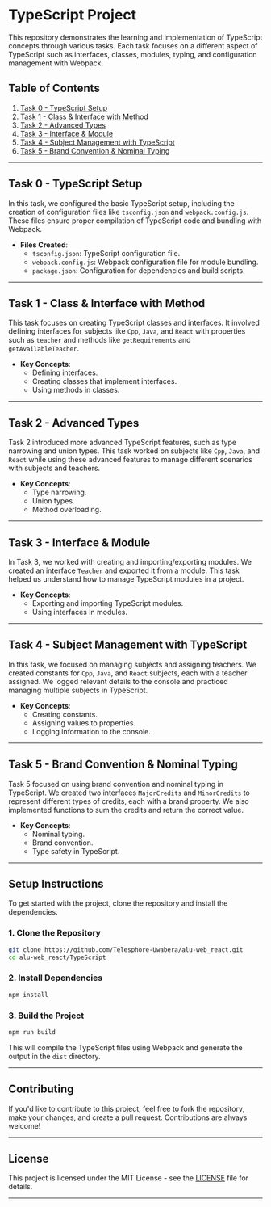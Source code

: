 # TypeScript Project

This repository demonstrates the learning and implementation of TypeScript concepts through various tasks. Each task focuses on a different aspect of TypeScript such as interfaces, classes, modules, typing, and configuration management with Webpack.

## Table of Contents

1. [Task 0 - TypeScript Setup](#task-0-typescript-setup)
2. [Task 1 - Class & Interface with Method](#task-1-class-interface-with-method)
3. [Task 2 - Advanced Types](#task-2-advanced-types)
4. [Task 3 - Interface & Module](#task-3-interface-module)
5. [Task 4 - Subject Management with TypeScript](#task-4-subject-management-with-typescript)
6. [Task 5 - Brand Convention & Nominal Typing](#task-5-brand-convention-nominal-typing)

---

## Task 0 - TypeScript Setup

In this task, we configured the basic TypeScript setup, including the creation of configuration files like `tsconfig.json` and `webpack.config.js`. These files ensure proper compilation of TypeScript code and bundling with Webpack.

- **Files Created**:
  - `tsconfig.json`: TypeScript configuration file.
  - `webpack.config.js`: Webpack configuration file for module bundling.
  - `package.json`: Configuration for dependencies and build scripts.

---

## Task 1 - Class & Interface with Method

This task focuses on creating TypeScript classes and interfaces. It involved defining interfaces for subjects like `Cpp`, `Java`, and `React` with properties such as `teacher` and methods like `getRequirements` and `getAvailableTeacher`.

- **Key Concepts**: 
  - Defining interfaces.
  - Creating classes that implement interfaces.
  - Using methods in classes.

---

## Task 2 - Advanced Types

Task 2 introduced more advanced TypeScript features, such as type narrowing and union types. This task worked on subjects like `Cpp`, `Java`, and `React` while using these advanced features to manage different scenarios with subjects and teachers.

- **Key Concepts**:
  - Type narrowing.
  - Union types.
  - Method overloading.

---

## Task 3 - Interface & Module

In Task 3, we worked with creating and importing/exporting modules. We created an interface `Teacher` and exported it from a module. This task helped us understand how to manage TypeScript modules in a project.

- **Key Concepts**:
  - Exporting and importing TypeScript modules.
  - Using interfaces in modules.

---

## Task 4 - Subject Management with TypeScript

In this task, we focused on managing subjects and assigning teachers. We created constants for `Cpp`, `Java`, and `React` subjects, each with a teacher assigned. We logged relevant details to the console and practiced managing multiple subjects in TypeScript.

- **Key Concepts**:
  - Creating constants.
  - Assigning values to properties.
  - Logging information to the console.

---

## Task 5 - Brand Convention & Nominal Typing

Task 5 focused on using brand convention and nominal typing in TypeScript. We created two interfaces `MajorCredits` and `MinorCredits` to represent different types of credits, each with a brand property. We also implemented functions to sum the credits and return the correct value.

- **Key Concepts**:
  - Nominal typing.
  - Brand convention.
  - Type safety in TypeScript.

---

## Setup Instructions

To get started with the project, clone the repository and install the dependencies.

### 1. Clone the Repository

```bash
git clone https://github.com/Telesphore-Uwabera/alu-web_react.git
cd alu-web_react/TypeScript
```

### 2. Install Dependencies

```bash
npm install
```

### 3. Build the Project

```bash
npm run build
```

This will compile the TypeScript files using Webpack and generate the output in the `dist` directory.

---

## Contributing

If you'd like to contribute to this project, feel free to fork the repository, make your changes, and create a pull request. Contributions are always welcome!

---

## License

This project is licensed under the MIT License - see the [LICENSE](LICENSE) file for details.

---
